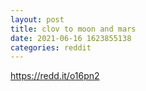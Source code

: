 ```yaml
--- 
layout: post 
title: clov to moon and mars 
date: 2021-06-16 1623855138 
categories: reddit 
--- 
```

https://redd.it/o16pn2